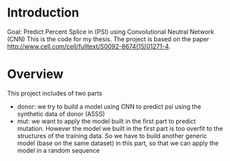# Introduction
Goal: Predict Percent Splice in (PSI) using Convolutional Neutral Network (CNN)
This is the code for my thesis. The project is based on the paper http://www.cell.com/cell/fulltext/S0092-8674(15)01271-4. 

# Overview
This project includes of two parts
- donor: we try to build a model using CNN to predict psi using the synthetic data of donor (A5SS)
- mut: we want to apply the model built in the first part to predict mutation. However the model we built in the first part
is too overfit to the structures of the training data. So we have to build another generic model (base on the same dataset) in this part, so that we can apply the model in a random sequence


